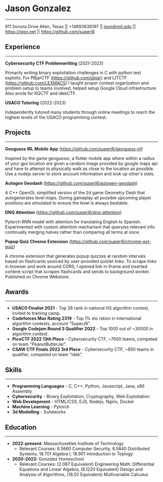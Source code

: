 # Jason Gonzalez
---

911 Sonora Drive Allen, Texas || +14693638197 || <jgon@mit.edu>  || <https://jgon.net> || <https://github.com/superj6>   
##  Experience
---

**Cybersecurity CTF Problemwriting** (2021-2023)

Primarily writing binary exploitation challenges in C with python test exploits. For PBjarCTF (<https://github.com/pbjar>) and LITCTF (<https://github.com/LEXMACS>) I taught proper contest organization and problem setup to teams involved, helped setup Google Cloud infrastructure. Also wrote for KQCTF and idekCTF. 

**USACO Tutoring** (2022-2023)

Independently tutored many students through online meetings to reach the highest levels of the USACO programming contest. 

## Projects
---

**Geoguess IRL Mobile App** (<https://github.com/superj6/geoguess-irl>)

Inspired by the game geoguessr, a flutter mobile app where within a radius of your gps location are given a random image provided by google maps api and have to attempt to physically walk as close to the location as possible. Use a nodejs server to store account information and look up other's stats.

**Autogen Geodash** (<https://github.com/superj6/autogen-geodash>)

A C++ OpenGL simplified version of the 2d game Geometry Dash that autogenerates level maps. During gameplay all possible upcoming player positions are simulated to ensure the level is always beatable.

**DNQ Attention** (<https://github.com/superj6/dnq-attention>)

Pytorch RNN model with attention for translating English to Spanish. Experimented with custom attention mechanism that queryies relevant info continually merging halves rather than comparing all terms at once.

**Popup Quiz Chrome Extension** (<https://github.com/superj6/chrome-ext-quiz>)

A chrome extension that generates popup quizzes at random intervals based on flashcards sourced by user-provided quizlet links. To scrape links in browser and work around CORS, I opened link in iframe and inserted content-script that scrapes flashcards and sends to background worker. Published on Chrome Webstore.

## Awards
---

- **USACO Finalist 2021** - Top 26 rank in national HS algorithm contest, invited to training camp.
- **Codeforces Max Rating 2319** - Top 1% elo ration in international algorithm contests, account "SuperJ6".
- **Google Codejam Round 3 Qualifier 2022** - Top 1000 out of ~30000 in algorithm contest.
- **PicoCTF 2022 13th Place** - Cybersecurity CTF, ~7500 teams, competed on team "PeanutButterJar". 
- **CSAW CTF Finals 2022 3rd Place** - Cybersecurity CTF, ~850 teams in qualifier, competed on team "idek".

## Skills
---

- **Programming Languages** - C, C++, Python, Javascript, Java, x86 Assembly
- **Cybersecurity** - Binary Exploitation, Cryptography, Web Exploitation
- **Web Development** - HTML/CSS, EJS, Nodejs, Nginx, Docker
- **Machine Learning** - Pytorch
- **3d Modelling** - Solidworks

## Education
---

- **2022-present:** Massachusettes Institute of Technology
  - Relevant Courses: 6.5660 Computer Security, 6.5840 Distributed Systems, 18.701 Algebra I, 18.901 Introduction to Toplogy
- **2020-2022:** Gonzalez Homeschool
  - Relevant Courses: (2.087 Equivalent) Engineering Math: Differential Equations and Linear Algebra, (6.1220 Equivalent) Design and Analysis of Algorithms, (18.02 Equivalent) Multivariable Calculus 
